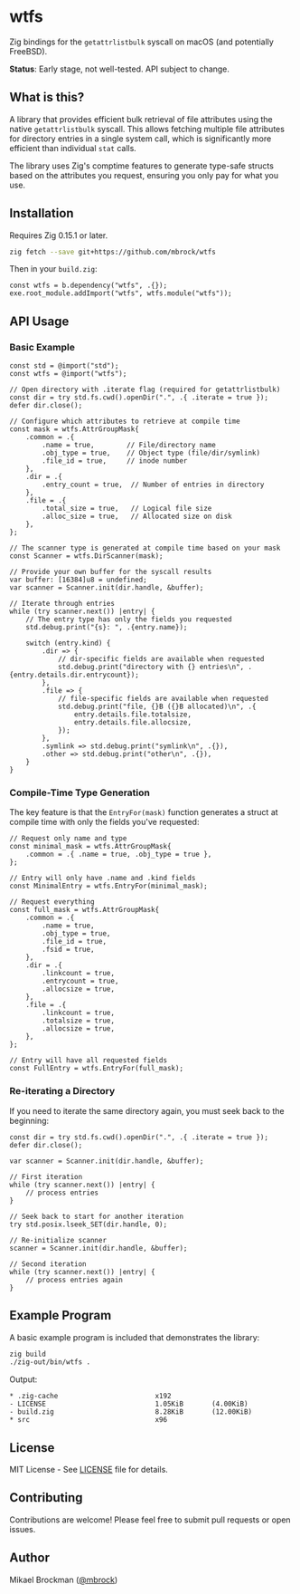 # wtfs

Zig bindings for the `getattrlistbulk` syscall on macOS (and potentially FreeBSD).

**Status**: Early stage, not well-tested. API subject to change.

## What is this?

A library that provides efficient bulk retrieval of file attributes using the native `getattrlistbulk` syscall. This allows fetching multiple file attributes for directory entries in a single system call, which is significantly more efficient than individual `stat` calls.

The library uses Zig's comptime features to generate type-safe structs based on the attributes you request, ensuring you only pay for what you use.

## Installation

Requires Zig 0.15.1 or later.

```bash
zig fetch --save git+https://github.com/mbrock/wtfs
```

Then in your `build.zig`:
```zig
const wtfs = b.dependency("wtfs", .{});
exe.root_module.addImport("wtfs", wtfs.module("wtfs"));
```

## API Usage

### Basic Example

```zig
const std = @import("std");
const wtfs = @import("wtfs");

// Open directory with .iterate flag (required for getattrlistbulk)
const dir = try std.fs.cwd().openDir(".", .{ .iterate = true });
defer dir.close();

// Configure which attributes to retrieve at compile time
const mask = wtfs.AttrGroupMask{
    .common = .{ 
        .name = true,        // File/directory name
        .obj_type = true,    // Object type (file/dir/symlink)
        .file_id = true,     // inode number
    },
    .dir = .{ 
        .entry_count = true,  // Number of entries in directory
    },
    .file = .{ 
        .total_size = true,   // Logical file size
        .alloc_size = true,   // Allocated size on disk
    },
};

// The scanner type is generated at compile time based on your mask
const Scanner = wtfs.DirScanner(mask);

// Provide your own buffer for the syscall results
var buffer: [16384]u8 = undefined;
var scanner = Scanner.init(dir.handle, &buffer);

// Iterate through entries
while (try scanner.next()) |entry| {
    // The entry type has only the fields you requested
    std.debug.print("{s}: ", .{entry.name});
    
    switch (entry.kind) {
        .dir => {
            // dir-specific fields are available when requested
            std.debug.print("directory with {} entries\n", .{entry.details.dir.entrycount});
        },
        .file => {
            // file-specific fields are available when requested
            std.debug.print("file, {}B ({}B allocated)\n", .{
                entry.details.file.totalsize,
                entry.details.file.allocsize,
            });
        },
        .symlink => std.debug.print("symlink\n", .{}),
        .other => std.debug.print("other\n", .{}),
    }
}
```

### Compile-Time Type Generation

The key feature is that the `EntryFor(mask)` function generates a struct at compile time with only the fields you've requested:

```zig
// Request only name and type
const minimal_mask = wtfs.AttrGroupMask{
    .common = .{ .name = true, .obj_type = true },
};

// Entry will only have .name and .kind fields
const MinimalEntry = wtfs.EntryFor(minimal_mask);

// Request everything
const full_mask = wtfs.AttrGroupMask{
    .common = .{ 
        .name = true, 
        .obj_type = true,
        .file_id = true,
        .fsid = true,
    },
    .dir = .{ 
        .linkcount = true,
        .entrycount = true,
        .allocsize = true,
    },
    .file = .{ 
        .linkcount = true,
        .totalsize = true,
        .allocsize = true,
    },
};

// Entry will have all requested fields
const FullEntry = wtfs.EntryFor(full_mask);
```

### Re-iterating a Directory

If you need to iterate the same directory again, you must seek back to the beginning:

```zig
const dir = try std.fs.cwd().openDir(".", .{ .iterate = true });
defer dir.close();

var scanner = Scanner.init(dir.handle, &buffer);

// First iteration
while (try scanner.next()) |entry| {
    // process entries
}

// Seek back to start for another iteration
try std.posix.lseek_SET(dir.handle, 0);

// Re-initialize scanner
scanner = Scanner.init(dir.handle, &buffer);

// Second iteration
while (try scanner.next()) |entry| {
    // process entries again
}
```

## Example Program

A basic example program is included that demonstrates the library:

```bash
zig build
./zig-out/bin/wtfs .
```

Output:
```
* .zig-cache                        x192
- LICENSE                           1.05KiB       (4.00KiB)
- build.zig                         8.28KiB       (12.00KiB)
* src                               x96
```

## License

MIT License - See [LICENSE](LICENSE) file for details.

## Contributing

Contributions are welcome! Please feel free to submit pull requests or open issues.

## Author

Mikael Brockman ([@mbrock](https://github.com/mbrock))
